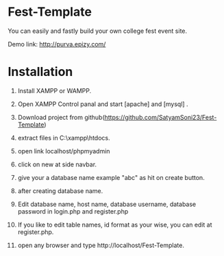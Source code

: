 # Fest-Template
You can easily and fastly build your own college fest event site.

Demo link: http://purva.epizy.com/

# Installation

1. Install XAMPP or WAMPP.

2. Open XAMPP Control panal and start [apache] and [mysql] .

3. Download project from github(https://github.com/SatyamSoni23/Fest-Template) 
    
4. extract files in C:\\xampp\htdocs\.

5. open link localhost/phpmyadmin

6. click on new at side navbar.

7. give your a database name example "abc" as  hit on create button.

8. after creating database name.

9. Edit database name, host name, database username, database password in login.php and register.php

10. If you like to edit table names, id format as your wise,  you can edit at register.php.

11. open any browser and type http://localhost/Fest-Template.
